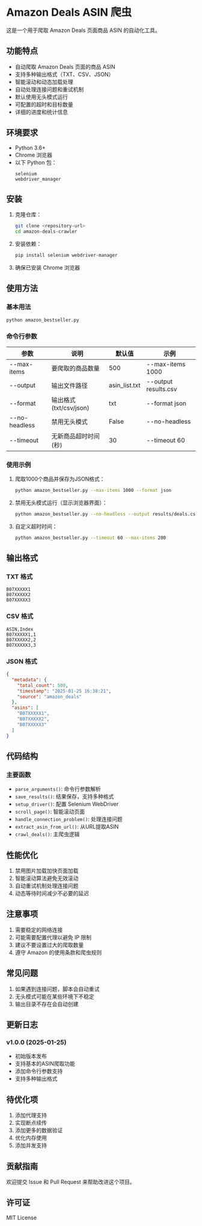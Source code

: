 # Amazon Deals ASIN 爬虫

这是一个用于爬取 Amazon Deals 页面商品 ASIN 的自动化工具。

## 功能特点

- 自动爬取 Amazon Deals 页面的商品 ASIN
- 支持多种输出格式（TXT、CSV、JSON）
- 智能滚动和动态加载处理
- 自动处理连接问题和重试机制
- 默认使用无头模式运行
- 可配置的超时和目标数量
- 详细的进度和统计信息

## 环境要求

- Python 3.6+
- Chrome 浏览器
- 以下 Python 包：
  ```
  selenium
  webdriver_manager
  ```

## 安装

1. 克隆仓库：
   ```bash
   git clone <repository-url>
   cd amazon-deals-crawler
   ```

2. 安装依赖：
   ```bash
   pip install selenium webdriver-manager
   ```

3. 确保已安装 Chrome 浏览器

## 使用方法

### 基本用法

```bash
python amazon_bestseller.py
```

### 命令行参数

| 参数 | 说明 | 默认值 | 示例 |
|------|------|--------|------|
| --max-items | 要爬取的商品数量 | 500 | --max-items 1000 |
| --output | 输出文件路径 | asin_list.txt | --output results.csv |
| --format | 输出格式(txt/csv/json) | txt | --format json |
| --no-headless | 禁用无头模式 | False | --no-headless |
| --timeout | 无新商品超时时间(秒) | 30 | --timeout 60 |

### 使用示例

1. 爬取1000个商品并保存为JSON格式：
   ```bash
   python amazon_bestseller.py --max-items 1000 --format json
   ```

2. 禁用无头模式运行（显示浏览器界面）：
   ```bash
   python amazon_bestseller.py --no-headless --output results/deals.csv --format csv
   ```

3. 自定义超时时间：
   ```bash
   python amazon_bestseller.py --timeout 60 --max-items 200
   ```

## 输出格式

### TXT 格式
```
B07XXXXX1
B07XXXXX2
B07XXXXX3
```

### CSV 格式
```csv
ASIN,Index
B07XXXXX1,1
B07XXXXX2,2
B07XXXXX3,3
```

### JSON 格式
```json
{
  "metadata": {
    "total_count": 500,
    "timestamp": "2025-01-25 16:38:21",
    "source": "amazon_deals"
  },
  "asins": [
    "B07XXXXX1",
    "B07XXXXX2",
    "B07XXXXX3"
  ]
}
```

## 代码结构

### 主要函数

- `parse_arguments()`: 命令行参数解析
- `save_results()`: 结果保存，支持多种格式
- `setup_driver()`: 配置 Selenium WebDriver
- `scroll_page()`: 智能滚动页面
- `handle_connection_problem()`: 处理连接问题
- `extract_asin_from_url()`: 从URL提取ASIN
- `crawl_deals()`: 主爬虫逻辑

## 性能优化

1. 禁用图片加载加快页面加载
2. 智能滚动算法避免无效滚动
3. 自动重试机制处理连接问题
4. 动态等待时间减少不必要的延迟

## 注意事项

1. 需要稳定的网络连接
2. 可能需要配置代理以避免 IP 限制
3. 建议不要设置过大的爬取数量
4. 遵守 Amazon 的使用条款和爬虫规则

## 常见问题

1. 如果遇到连接问题，脚本会自动重试
2. 无头模式可能在某些环境下不稳定
3. 输出目录不存在会自动创建

## 更新日志

### v1.0.0 (2025-01-25)
- 初始版本发布
- 支持基本的ASIN爬取功能
- 添加命令行参数支持
- 支持多种输出格式

## 待优化项

1. 添加代理支持
2. 实现断点续传
3. 添加更多的数据验证
4. 优化内存使用
5. 添加并发支持

## 贡献指南

欢迎提交 Issue 和 Pull Request 来帮助改进这个项目。

## 许可证

MIT License 